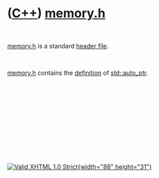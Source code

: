 



 

 

 

 

 

([C++](Cpp.htm)) [memory.h](CppMemoryH.htm)
===========================================

 

[memory.h](CppMemoryH.htm) is a standard [header
file](CppHeaderFile.htm).

 

[memory.h](CppMemoryH.htm) contains the [definition](CppDefinition.htm)
of [std::auto\_ptr](CppAuto_ptr.htm).

 

 

 

 

 





 

[![Valid XHTML 1.0 Strict](valid-xhtml10.png){width="88"
height="31"}](http://validator.w3.org/check?uri=referer)
